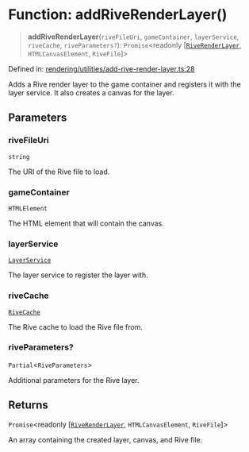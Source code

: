 # Function: addRiveRenderLayer()

> **addRiveRenderLayer**(`riveFileUri`, `gameContainer`, `layerService`, `riveCache`, `riveParameters?`): `Promise`\<readonly \[[`RiveRenderLayer`](../classes/RiveRenderLayer.md), `HTMLCanvasElement`, `RiveFile`\]\>

Defined in: [rendering/utilities/add-rive-render-layer.ts:28](https://github.com/Forge-Game-Engine/Forge/blob/5b90130e2e0c679482e3bd31c32cbea9b4cffce1/src/rendering/utilities/add-rive-render-layer.ts#L28)

Adds a Rive render layer to the game container and registers it with the layer service.
It also creates a canvas for the layer.

## Parameters

### riveFileUri

`string`

The URI of the Rive file to load.

### gameContainer

`HTMLElement`

The HTML element that will contain the canvas.

### layerService

[`LayerService`](../classes/LayerService.md)

The layer service to register the layer with.

### riveCache

[`RiveCache`](../classes/RiveCache.md)

The Rive cache to load the Rive file from.

### riveParameters?

`Partial`\<`RiveParameters`\>

Additional parameters for the Rive layer.

## Returns

`Promise`\<readonly \[[`RiveRenderLayer`](../classes/RiveRenderLayer.md), `HTMLCanvasElement`, `RiveFile`\]\>

An array containing the created layer, canvas, and Rive file.

